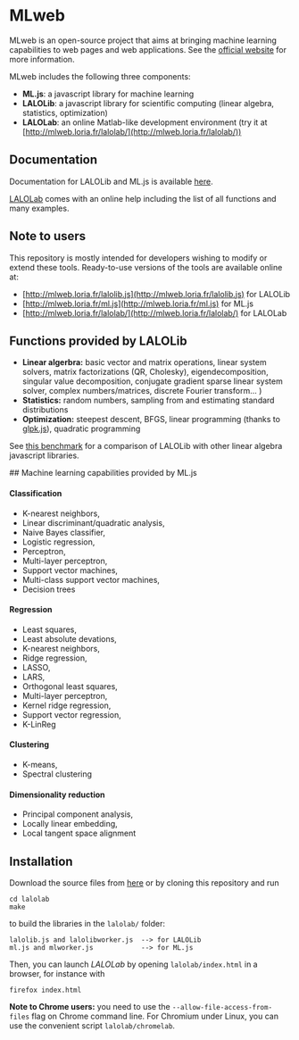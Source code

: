 # MLweb

MLweb is an open-source project that aims at bringing machine learning capabilities to web pages and web applications. See the [official website](http://mlweb.loria.fr/) for more information.

MLweb includes the following three components: 

- **ML.js**: a javascript library for machine learning
- **LALOLib**: a javascript library for scientific computing (linear algebra, statistics, optimization)
- **LALOLab**: an online Matlab-like development environment (try it at [http://mlweb.loria.fr/lalolab/](http://mlweb.loria.fr/lalolab/))

## Documentation

Documentation for LALOLib and ML.js is available [here](http://mlweb.loria.fr/lalolab/lalolib.html).

[LALOLab](http://mlweb.loria.fr/lalolab/) comes with an online help including the list of all functions and many examples. 

## Note to users

This repository is mostly intended for developers wishing to modify or extend these tools.
Ready-to-use versions of the tools are available online at:

- [http://mlweb.loria.fr/lalolib.js](http://mlweb.loria.fr/lalolib.js) for LALOLib
- [http://mlweb.loria.fr/ml.js](http://mlweb.loria.fr/ml.js) for ML.js 
- [http://mlweb.loria.fr/lalolab/](http://mlweb.loria.fr/lalolab/) for LALOLab

## Functions provided by LALOLib

- **Linear algerbra:** basic vector and matrix operations, linear system solvers, matrix factorizations (QR, Cholesky), eigendecomposition, singular value decomposition, conjugate gradient sparse linear system solver, complex numbers/matrices, discrete Fourier transform... )
- **Statistics:** random numbers, sampling from and estimating standard distributions
- **Optimization:** steepest descent, BFGS, linear programming (thanks to [glpk.js](https://github.com/hgourvest/glpk.js)), quadratic programming

See [this benchmark](http://mlweb.loria.fr/benchmark/) for a comparison of LALOLib with other linear algebra javascript libraries.

## Machine learning capabilities provided by ML.js

#### Classification 

- K-nearest neighbors,
- Linear discriminant/quadratic analysis,
- Naive Bayes classifier,
- Logistic regression,
- Perceptron,
- Multi-layer perceptron, 
- Support vector machines, 
- Multi-class support vector machines, 
- Decision trees

#### Regression 

- Least squares, 
- Least absolute devations, 
- K-nearest neighbors, 
- Ridge regression, 
- LASSO, 
- LARS, 
- Orthogonal least squares, 
- Multi-layer perceptron, 
- Kernel ridge regression, 
- Support vector regression, 
- K-LinReg
		
#### Clustering 

- K-means, 
- Spectral clustering

#### Dimensionality reduction

- Principal component analysis, 
- Locally linear embedding, 
- Local tangent space alignment 


## Installation

Download the source files from [here](http://mlweb.loria.fr/lalolab/mlweb.zip) or by cloning this repository and run

```
cd lalolab
make
```

to build the libraries in the `lalolab/` folder:
```
lalolib.js and lalolibworker.js  --> for LALOLib
ml.js and mlworker.js            --> for ML.js
```

Then, you can launch *LALOLab* by opening `lalolab/index.html` in a browser, for instance with 

```
firefox index.html
```

**Note to Chrome users:** you need to use the `--allow-file-access-from-files` flag on Chrome command line. For Chromium under Linux, you can use the convenient script `lalolab/chromelab`.

